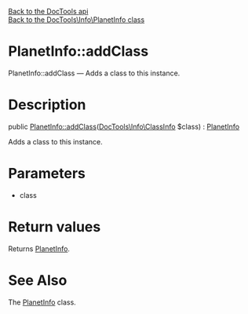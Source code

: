 [Back to the DocTools api](https://github.com/lingtalfi/DocTools/blob/master/doc/api/DocTools.md)<br>
[Back to the DocTools\Info\PlanetInfo class](https://github.com/lingtalfi/DocTools/blob/master/doc/api/DocTools/Info/PlanetInfo.md)


PlanetInfo::addClass
================



PlanetInfo::addClass — Adds a class to this instance.




Description
================


public [PlanetInfo::addClass](https://github.com/lingtalfi/DocTools/blob/master/doc/api/DocTools/Info/PlanetInfo/addClass.md)([DocTools\Info\ClassInfo](https://github.com/lingtalfi/DocTools/blob/master/doc/api/DocTools/Info/ClassInfo.md) $class) : [PlanetInfo](https://github.com/lingtalfi/DocTools/blob/master/doc/api/DocTools/Info/PlanetInfo.md)




Adds a class to this instance.




Parameters
================


- class

    


Return values
================

Returns [PlanetInfo](https://github.com/lingtalfi/DocTools/blob/master/doc/api/DocTools/Info/PlanetInfo.md).







See Also
================

The [PlanetInfo](https://github.com/lingtalfi/DocTools/blob/master/doc/api/DocTools/Info/PlanetInfo.md) class.
